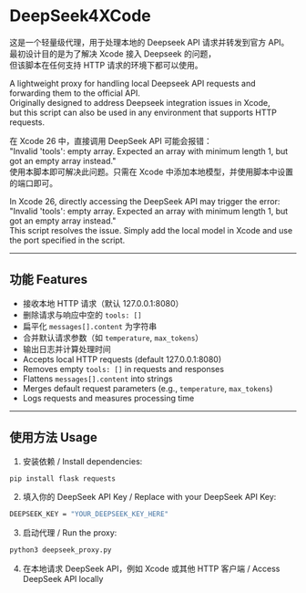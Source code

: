 # DeepSeek4XCode

这是一个轻量级代理，用于处理本地的 Deepseek API 请求并转发到官方 API。  
最初设计目的是为了解决 Xcode 接入 Deepseek 的问题，  
但该脚本在任何支持 HTTP 请求的环境下都可以使用。  

A lightweight proxy for handling local Deepseek API requests and forwarding them to the official API.   
Originally designed to address Deepseek integration issues in Xcode,  
but this script can also be used in any environment that supports HTTP requests.  

在 Xcode 26 中，直接调用 DeepSeek API 可能会报错：  
"Invalid 'tools': empty array. Expected an array with minimum length 1, but got an empty array instead."  
使用本脚本即可解决此问题。只需在 Xcode 中添加本地模型，并使用脚本中设置的端口即可。  

In Xcode 26, directly accessing the DeepSeek API may trigger the error:  
"Invalid 'tools': empty array. Expected an array with minimum length 1, but got an empty array instead."  
This script resolves the issue. Simply add the local model in Xcode and use the port specified in the script.  

---

## 功能 Features
- 接收本地 HTTP 请求（默认 127.0.0.1:8080）  
- 删除请求与响应中空的 `tools: []`  
- 扁平化 `messages[].content` 为字符串  
- 合并默认请求参数（如 `temperature`, `max_tokens`）  
- 输出日志并计算处理时间
- Accepts local HTTP requests (default 127.0.0.1:8080)  
- Removes empty `tools: []` in requests and responses  
- Flattens `messages[].content` into strings  
- Merges default request parameters (e.g., `temperature`, `max_tokens`)  
- Logs requests and measures processing time  

---

## 使用方法 Usage

1. 安装依赖 / Install dependencies:

```bash
pip install flask requests
```

2. 填入你的 DeepSeek API Key / Replace with your DeepSeek API Key:

```bash
DEEPSEEK_KEY = "YOUR_DEEPSEEK_KEY_HERE"
```

3. 启动代理 / Run the proxy:

```bash
python3 deepseek_proxy.py
```

4. 在本地请求 DeepSeek API，例如 Xcode 或其他 HTTP 客户端 / Access DeepSeek API locally

